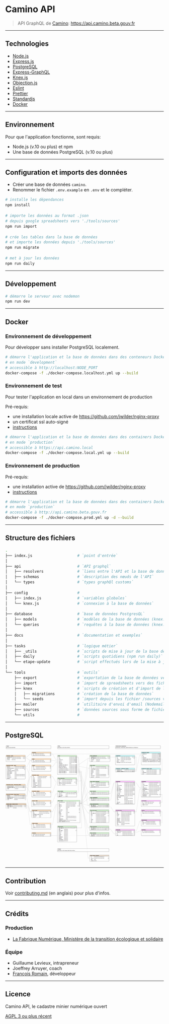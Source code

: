 # Camino API

> API GraphQL de [Camino](http://camino.beta.gouv.fr/): https://api.camino.beta.gouv.fr

---

## Technologies

- [Node.js](https://nodejs.org/)
- [Express.js](http://expressjs.com)
- [PostgreSQL](https://www.postgresql.org/)
- [Express-GraphQL](https://github.com/graphql/express-graphql)
- [Knex.js](https://knexjs.org/)
- [Objection.js](http://vincit.github.io/objection.js/)
- [Eslint](https://eslint.org/)
- [Prettier](https://prettier.io/)
- [Standardjs](https://standardjs.com/)
- [Docker](https://www.docker.com/)

---

## Environnement

Pour que l'application fonctionne, sont requis:

- Node.js (v.10 ou plus) et npm
- Une base de données PostgreSQL (v.10 ou plus)

---

## Configuration et imports des données

- Créer une base de données `camino`.
- Renommer le fichier `.env.example` en `.env` et le compléter.

```bash
# installe les dépendances
npm install

# importe les données au format .json
# depuis google spreadsheets vers './tools/sources'
npm run import

# crée les tables dans la base de données
# et importe les données depuis './tools/sources'
npm run migrate

# met à jour les données
npm run daily
```

---

## Développement

```bash
# démarre le serveur avec nodemon
npm run dev
```

---

## Docker

### Environnement de développement

Pour développer sans installer PostgreSQL localement.

```bash
# démarre l'application et la base de données dans des conteneurs Docker
# en mode `development`
# accessible à http://localhost:NODE_PORT
docker-compose -f ./docker-compose.localhost.yml up --build
```

### Environnement de test

Pour tester l'application en local dans un environnement de production

Pré-requis:

- une installation locale active de https://github.com/jwilder/nginx-proxy
- un certificat ssl auto-signé
- [instructions](https://medium.com/@francoisromain/set-a-local-web-development-environment-with-custom-urls-and-https-3fbe91d2eaf0)

```bash
# démarre l'application et la base de données dans des containers Docker
# en mode `production`
# accessible à https://api.camino.local
docker-compose -f ./docker-compose.local.yml up --build
```

### Environnement de production

Pré-requis:

- une installation active de https://github.com/jwilder/nginx-proxy
- [instructions](https://medium.com/@francoisromain/host-multiple-websites-with-https-inside-docker-containers-on-a-single-server-18467484ab95)

```bash
# démarre l'application et la base de données dans des containers Docker
# en mode `production`
# accessible à http://api.camino.beta.gouv.fr
docker-compose -f ./docker-compose.prod.yml up -d --build
```

---

## Structure des fichiers

```bash
.
├── index.js                    # `point d'entrée`
│
├── api                         # `API graphql`
│   ├── resolvers               # `liens entre l'API et la base de données`
│   ├── schemas                 # `description des nœuds de l'API`
│   └── types                   # `types graphQl customs`
│
├── config                      #
│   ├── index.js                # `variables globales`
│   └── knex.js                 # `connexion à la base de données`
│
├── database                    # `base de données PostgresQL`
│   ├── models                  # `modèles de la base de données (knex.js / objection.js)`
│   └── queries                 # `requêtes à la base de données (knex.js / objection.js)`
│
├── docs                        # `documentation et exemples`
│
├── tasks                       # `logique métier`
│   ├── _utils                  # `scripts de mise à jour de la base de données`
│   ├── daily                   # `scripts quotidiens (npm run daily)`
│   └── etape-update            # `script effectués lors de la mise à jour d'une étape`
│
└── tools                       # `outils`
    ├── export                  # `exportation de la base de données vers des spreadsheets (npm run export)`
    ├── import                  # `import de spreadsheets vers des fichiers json dans /sources (npm run import)`
    ├── knex                    # `scripts de création et d'import de la base de données (npm run migrate)`
    │   ├── migrations          # `création de la base de données`
    │   └── seeds               # `import depuis les fichier /sources vers la base de données`
    ├── mailer                  # `utilitaire d'envoi d'email (Nodemailer)`
    ├── sources                 # `données sources sous forme de fichiers json`
    └── utils                   #

```

---

## PostgreSQL

![camino database schema](docs/db/camino-db.png)

---

## Contribution

Voir [contributing.md](contributing.md) (en anglais) pour plus d'infos.

---

## Crédits

### Production

- [La Fabrique Numérique, Ministère de la transition écologique et solidaire](https://www.ecologique-solidaire.gouv.fr/inauguration-fabrique-numerique-lincubateur-des-ministeres-charges-lecologie-et-des-territoires)

### Équipe

- Guillaume Levieux, intrapreneur
- Joeffrey Arruyer, coach
- [François Romain](http://francoisromain.com), développeur

---

## Licence

Camino API, le cadastre minier numérique ouvert

[AGPL 3 ou plus récent](https://spdx.org/licenses/AGPL-3.0-or-later.html)
